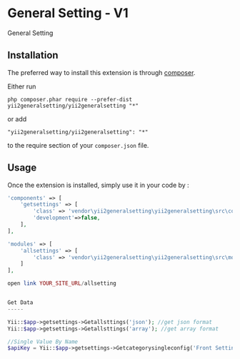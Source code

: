 General Setting - V1
===============
General Setting

Installation
------------

The preferred way to install this extension is through [composer](http://getcomposer.org/download/).

Either run

```
php composer.phar require --prefer-dist yii2generalsetting/yii2generalsetting "*"
```

or add

```
"yii2generalsetting/yii2generalsetting": "*"
```

to the require section of your `composer.json` file.


Usage
-----

Once the extension is installed, simply use it in your code by  :

```php
'components' => [
    'getsettings' => [
        'class' => 'vendor\yii2generalsetting\yii2generalsetting\src\components\Groovysettings',
        'development'=>false,
    ],
],

'modules' => [
    'allsettings' => [
        'class' => 'vendor\yii2generalsetting\yii2generalsetting\src\modules\allsettings\Module',
    ]
],

open link YOUR_SITE_URL/allsetting


Get Data 
-----

Yii::$app->getsettings->Getallsttings('json'); //get json format
Yii::$app->getsettings->Getallsttings('array'); //get array format

//Single Value By Name
$apiKey = Yii::$app->getsettings->Getcategorysingleconfig('Front Settings','Google Key'); //Front Settings = Setting Name and Google Key = Field Name
